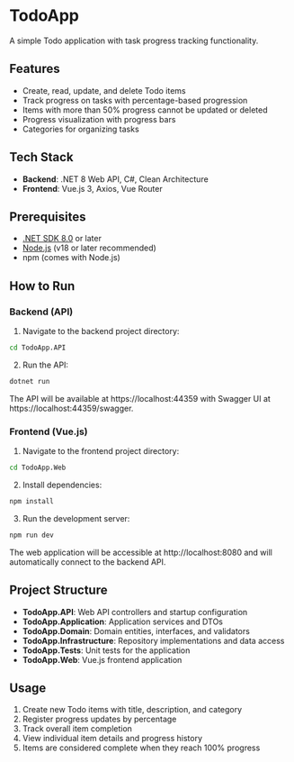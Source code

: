 # TodoApp

A simple Todo application with task progress tracking functionality.

## Features

- Create, read, update, and delete Todo items
- Track progress on tasks with percentage-based progression
- Items with more than 50% progress cannot be updated or deleted
- Progress visualization with progress bars
- Categories for organizing tasks

## Tech Stack

- **Backend**: .NET 8 Web API, C#, Clean Architecture
- **Frontend**: Vue.js 3, Axios, Vue Router

## Prerequisites

- [.NET SDK 8.0](https://dotnet.microsoft.com/download/dotnet/8.0) or later
- [Node.js](https://nodejs.org/) (v18 or later recommended)
- npm (comes with Node.js)

## How to Run

### Backend (API)

1. Navigate to the backend project directory:

```bash
cd TodoApp.API
```

2. Run the API:

```bash
dotnet run
```

The API will be available at https://localhost:44359 with Swagger UI at https://localhost:44359/swagger.

### Frontend (Vue.js)

1. Navigate to the frontend project directory:

```bash
cd TodoApp.Web
```

2. Install dependencies:

```bash
npm install
```

3. Run the development server:

```bash
npm run dev
```

The web application will be accessible at http://localhost:8080 and will automatically connect to the backend API.

## Project Structure

- **TodoApp.API**: Web API controllers and startup configuration
- **TodoApp.Application**: Application services and DTOs
- **TodoApp.Domain**: Domain entities, interfaces, and validators
- **TodoApp.Infrastructure**: Repository implementations and data access
- **TodoApp.Tests**: Unit tests for the application
- **TodoApp.Web**: Vue.js frontend application

## Usage

1. Create new Todo items with title, description, and category
2. Register progress updates by percentage
3. Track overall item completion
4. View individual item details and progress history
5. Items are considered complete when they reach 100% progress
